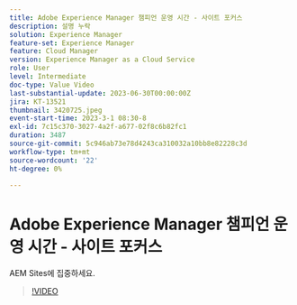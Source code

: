 ```yaml
---
title: Adobe Experience Manager 챔피언 운영 시간 - 사이트 포커스
description: 설명 누락
solution: Experience Manager
feature-set: Experience Manager
feature: Cloud Manager
version: Experience Manager as a Cloud Service
role: User
level: Intermediate
doc-type: Value Video
last-substantial-update: 2023-06-30T00:00:00Z
jira: KT-13521
thumbnail: 3420725.jpeg
event-start-time: 2023-3-1 08:30-8
exl-id: 7c15c370-3027-4a2f-a677-02f8c6b82fc1
duration: 3487
source-git-commit: 5c946ab73e78d4243ca310032a10bb8e82228c3d
workflow-type: tm+mt
source-wordcount: '22'
ht-degree: 0%

---
```


# Adobe Experience Manager 챔피언 운영 시간 - 사이트 포커스

AEM Sites에 집중하세요.

>[!VIDEO](https://video.tv.adobe.com/v/3420725/?learn=on)
